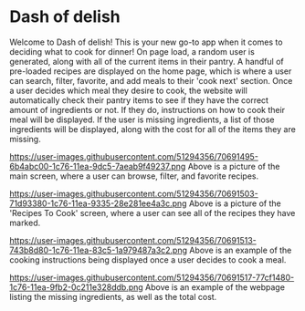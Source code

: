 # Dash of delish

Welcome to Dash of delish! This is your new go-to app when it comes to deciding what to cook for dinner! On page load, a random user is generated, along with all of the current items in their pantry. A handful of pre-loaded recipes are displayed on the home page, which is where a user can search, filter, favorite, and add meals to their 'cook next' section. Once a user decides which meal they desire to cook, the website will automatically check their pantry items to see if they have the correct amount of ingredients or not. If they do, instructions on how to cook their meal will be displayed. If the user is missing ingredients, a list of those ingredients will be displayed, along with the cost for all of the items they are missing.

https://user-images.githubusercontent.com/51294356/70691495-6b4abc00-1c76-11ea-9dc5-7aeab9f49237.png
Above is a picture of the main screen, where a user can browse, filter, and favorite recipes.

https://user-images.githubusercontent.com/51294356/70691503-71d93380-1c76-11ea-9335-28e281ee4a3c.png
Above is a picture of the 'Recipes To Cook' screen, where a user can see all of the recipes they have marked.

https://user-images.githubusercontent.com/51294356/70691513-743b8d80-1c76-11ea-83c5-1a979487a3c2.png
Above is an example of the cooking instructions being displayed once a user decides to cook a meal.

https://user-images.githubusercontent.com/51294356/70691517-77cf1480-1c76-11ea-9fb2-0c211e328ddb.png
Above is an example of the webpage listing the missing ingredients, as well as the total cost.
